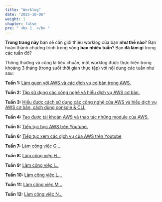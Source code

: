 ```yaml
---
title: "Worklog"
date: "2025-10-06"
weight: 1
chapter: false
pre: " <b> 1. </b> "
---
```




**Trong trang này** bạn sẽ cần giới thiệu worklog của bạn **như thế nào**? Bạn hoàn thành chương trình trong vòng **bao nhiêu tuần**? Bạn **đã làm gì** trong các tuần đó?


Thông thường và cũng là tiêu chuẩn, một worklog được thực hiện trong khoảng 3 tháng (trong suốt thời gian thực tập) với nội dung các tuần như sau:

**Tuần 1:** [Làm quen với AWS và các dịch vụ cơ bản trong AWS.](1.1-week1/)

**Tuần 2:** [Tập sử dụng các công nghệ và hiểu dịch vụ AWS cơ bản.](1.2-week2/)

**Tuần 3:** [ Hiểu được cách sử dụng các công nghệ của AWS và hiểu dịch vụ AWS cơ bản, cách dùng console & CLI.](1.3-week3/)

**Tuần 4:** [Tạo được tài khoản AWS và thao tác những module của AWS.](1.4-week4/)

**Tuần 5:** [Tiếp tục học AWS trên Youtube.](1.5-week5/)

**Tuần 6:** [Tiếp tục xem các dịch vụ của AWS trên Youtube](1.6-week6/)

**Tuần 7:** [Làm công việc G...](1.7-week7/)

**Tuần 8:** [Làm công việc H...](1.8-week8/)

**Tuần 9:** [Làm công việc I...](1.9-week9/)

**Tuần 10:** [Làm công việc L...](1.10-week10/)

**Tuần 11:** [Làm công việc M...](1.11-week11/)

**Tuần 12:** [Làm công việc N...](1.12-week12/)
